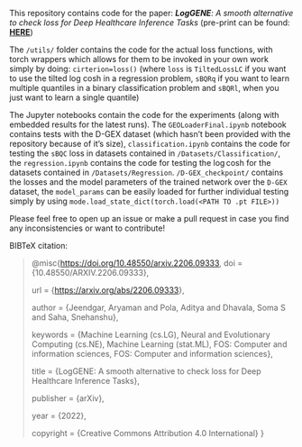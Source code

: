 This repository contains code for the paper: ***LogGENE**: A smooth alternative to check loss for Deep Healthcare Inference Tasks* (pre-print can be found: [**HERE**](https://arxiv.org/abs/2206.09333))

The `/utils/` folder contains the code for the actual loss functions, with torch wrappers which allows for them to be invoked in your own work simply by doing: `cirterion=loss()` (where `loss` is `TiltedLossLC` if you want to use the tilted log cosh in a regression problem, `sBQRq` if you want to learn multiple quantiles in a binary classification problem and `sBQRl`, when you just want to learn a single quantile)

The Jupyter notebooks contain the code for the experiments (along with embedded results for the latest runs). The `GEOLoaderFinal.ipynb` notebook contains tests with the D-GEX dataset (which hasn&rsquo;t been provided with the repository because of it&rsquo;s size), `classification.ipynb` contains the code for testing the `sBQC` loss in datasets contained in `/Datasets/Classification/`, the `regression.ipynb` contains the code for testing the $\log\text{cosh}$ for the datasets contained in `/Datasets/Regression`. `/D-GEX_checkpoint/` contains the losses and the model parameters of the trained network over the `D-GEX` dataset, the `model_params` can be easily loaded for further individual testing simply by using `mode.load_state_dict(torch.load(<PATH TO .pt FILE>))`

Please feel free to open up an issue or make a pull request in case you find any inconsistencies or want to contribute!

BIBTeX citation:

> @misc{<https://doi.org/10.48550/arxiv.2206.09333>,
>   doi = {10.48550/ARXIV.2206.09333},
> 
> url = {<https://arxiv.org/abs/2206.09333>},
> 
> author = {Jeendgar, Aryaman and Pola, Aditya and Dhavala, Soma S and Saha, Snehanshu},
> 
> keywords = {Machine Learning (cs.LG), Neural and Evolutionary Computing (cs.NE), Machine Learning (stat.ML), FOS: Computer and information sciences, FOS: Computer and information sciences},
> 
> title = {LogGENE: A smooth alternative to check loss for Deep Healthcare Inference Tasks},
> 
> publisher = {arXiv},
> 
> year = {2022},
> 
>   copyright = {Creative Commons Attribution 4.0 International}
> }

